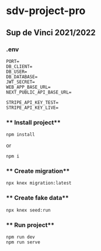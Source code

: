 # sdv-project-pro

## Sup de Vinci 2021/2022

### **.env**

```
PORT=
DB_CLIENT=
DB_USER=
DB_DATABASE=
JWT_SECRET=
WEB_APP_BASE_URL=
NEXT_PUBLIC_API_BASE_URL=

STRIPE_API_KEY_TEST=
STRIPE_API_KEY_LIVE=
```

### ** Install project**

```
npm install
```

or

```
npm i
```

### ** Create migration**

```
npx knex migration:latest
```

### ** Create fake data**

```
npx knex seed:run
```

### ** Run project**

```
npm run dev
npm run serve
```
